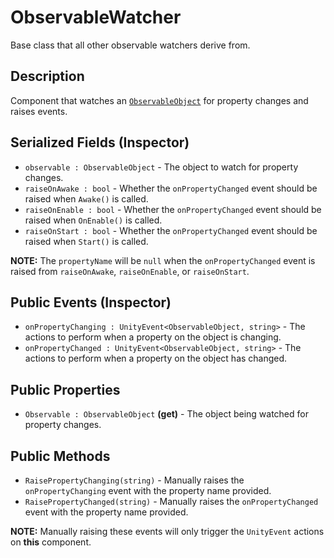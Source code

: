 # ObservableWatcher

Base class that all other observable watchers derive from.

## Description

Component that watches an [`ObservableObject`](observable-object.md) for property changes and raises events.

## Serialized Fields (Inspector)

- `observable : ObservableObject` - The object to watch for property changes.
- `raiseOnAwake : bool` - Whether the `onPropertyChanged` event should be raised when `Awake()` is called.
- `raiseOnEnable : bool` - Whether the `onPropertyChanged` event should be raised when `OnEnable()` is called.
- `raiseOnStart : bool` - Whether the `onPropertyChanged` event should be raised when `Start()` is called.

**NOTE:** The `propertyName` will be `null` when the `onPropertyChanged` event is raised from `raiseOnAwake`, `raiseOnEnable`, or `raiseOnStart`.

## Public Events (Inspector)

- `onPropertyChanging : UnityEvent<ObservableObject, string>` - The actions to perform when a property on the object is changing.
- `onPropertyChanged : UnityEvent<ObservableObject, string>` - The actions to perform when a property on the object has changed.

## Public Properties

- `Observable : ObservableObject` **(get)** - The object being watched for property changes.

## Public Methods

- `RaisePropertyChanging(string)` - Manually raises the `onPropertyChanging` event with the property name provided.
- `RaisePropertyChanged(string)` - Manually raises the `onPropertyChanged` event with the property name provided.

**NOTE:** Manually raising these events will only trigger the `UnityEvent` actions on **this** component.
